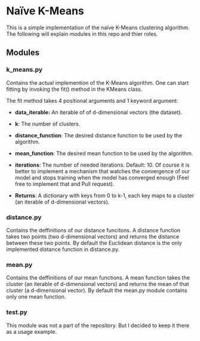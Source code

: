 # Naïve K-Means

This is a simple implementation of the naïve K-Means clustering algorithm. The following will explain modules in this repo and thier roles.

## Modules
### k_means.py
Contains the actual implemention of the K-Means algorithm. One can start fitting by invoking the fit() method in the KMeans class.

The fit method takes 4 positional arguments and 1 keyword argument:

- **data_iterable:** An iterable of of d-dimensional vectors (the dataset).

- **k**: The number of clusters.

- **distance_function**: The desired distance function to be used by the algorithm.

- **mean_function**: The desired mean function to be used by the algorithm.

- **iterations**: The number of needed iterations. Default: 10. Of course it is better to implement a mechanism that watches the convergence of our model and stops training when the model has converged enough (Feel free to implement that and Pull request).

- **Returns**: A dictionary with keys from 0 to k-1, each key maps to a cluster (an iterable of d-dimensional vectors).

### distance.py
Contains the deffinitions of our distance funcitons. A distance function takes two points (two d-dimensional vectors) and returns the distance between these two points. By default the Euclidean distance is the only implemented distance function in distance.py.

### mean.py
Contains the deffinitions of our mean functions. A mean function takes the cluster (an iterable of d-dimensional vectors) and returns the mean of that cluster (a d-dimensional vector). By default the mean.py module contains only one mean function.

### test.py

This module was not a part of the repository. But I decided to keep it there as a usage example.
